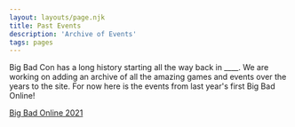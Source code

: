 ```yaml
---
layout: layouts/page.njk
title: Past Events
description: 'Archive of Events'
tags: pages
---
```


Big Bad Con has a long history starting all the way back in ____. We are working on adding an archive of all the amazing games and events over the years to the site. For now here is the events from last year's first Big Bad Online! 

[Big Bad Online 2021](/events/2021-online)